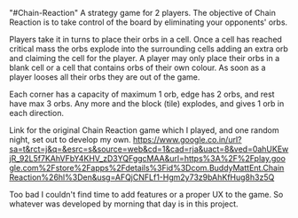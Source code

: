 "#Chain-Reaction"
A strategy game for 2 players.
The objective of Chain Reaction is to take control of the board by eliminating your opponents' orbs.

Players take it in turns to place their orbs in a cell. Once a cell has reached critical mass the orbs explode into the surrounding cells adding an extra orb and claiming the cell for the player. A player may only place their orbs in a blank cell or a cell that contains orbs of their own colour. As soon as a player looses all their orbs they are out of the game.

Each corner has a capacity of maximum 1 orb, edge has 2 orbs, and rest have max 3 orbs. Any more and the block (tile) explodes, and gives 1 orb in each direction.

Link for the original Chain Reaction game which I played, and one random night, set out to develop my own. 
https://www.google.co.in/url?sa=t&rct=j&q=&esrc=s&source=web&cd=1&cad=rja&uact=8&ved=0ahUKEwjR_92L5f7KAhVFbY4KHV_zD3YQFggcMAA&url=https%3A%2F%2Fplay.google.com%2Fstore%2Fapps%2Fdetails%3Fid%3Dcom.BuddyMattEnt.ChainReaction%26hl%3Den&usg=AFQjCNFLf1-Hgm2y73z9bAhKfHug8h3z5Q

Too bad I couldn't find time to add features or a proper UX to the game. So whatever was developed by morning that day is in this project. 
